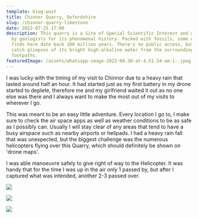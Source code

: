 ```yaml
---
template: blog-post
title: Chinnor Quarry, Oxfordshire
slug: /chinnor-quarry-limestone
date: 2022-07-25 17:00
description: This quarry is a Site of Special Scientific Interest and well known
  by geologists for its phenomenal history. Packed with fossils, some of the
  finds here date back 100 million years. There's no public access, but you can
  catch glimpses of its bright high-alkaline water from the surrounding
  footpaths.
featuredImage: /assets/whatsapp-image-2022-08-30-at-4.51.54-am-1-.jpeg
---
```

I﻿ was lucky with the timing of my visit to Chinnor due to a heavy rain that lasted around half an hour. It had started just as my first battery in my drone started to deplete, therefore me and my girlfriend waited it out as no one else was there and I always want to make the most out of my visits to wherever I go. 

T﻿his was meant to be an easy little adventure. Every location I go to, I make sure to check the air space apps as well as weather conditions to be as safe as I possibly can. Usually I will stay clear of any areas that tend to have a busy airspace such as nearby airports or helipads. I had a heavy rain fall that was unexpected, but the biggest challenge was the numerous helicopters flying over this Quarry, which should definitely be shown on 'drone maps'.

I﻿ was able manoeuvre safely to give right of way to the Helicopter. It was handy that for the time I was up in the air only 1 passed by, but after I captured what was intended, another 2-3 passed over.

![](/assets/whatsapp-image-2022-08-30-at-4.51.53-am-1-.jpeg)

![](/assets/whatsapp-image-2022-08-30-at-4.51.53-am.jpeg)

![](/assets/whatsapp-image-2022-08-30-at-4.51.54-am.jpeg)